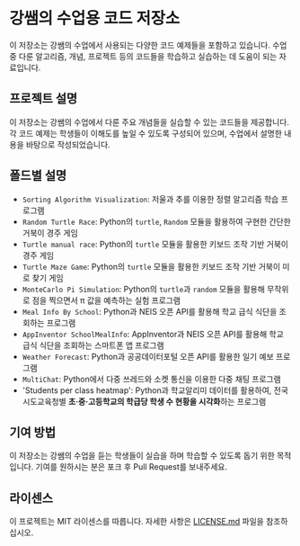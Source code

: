 # 강쌤의 수업용 코드 저장소

이 저장소는 강쌤의 수업에서 사용되는 다양한 코드 예제들을 포함하고 있습니다. 수업 중 다룬 알고리즘, 개념, 프로젝트 등의 코드들을 학습하고 실습하는 데 도움이 되는 자료입니다.

## 프로젝트 설명

이 저장소는 강쌤의 수업에서 다룬 주요 개념들을 실습할 수 있는 코드들을 제공합니다. 각 코드 예제는 학생들이 이해도를 높일 수 있도록 구성되어 있으며, 수업에서 설명한 내용을 바탕으로 작성되었습니다.

## 폴드별 설명

- `Sorting Algorithm Visualization`: 저울과 추를 이용한 정렬 알고리즘 학습 프로그램
- `Random Turtle Race`: Python의 `turtle`, `Random` 모듈을 활용하여 구현한 간단한 거북이 경주 게임
- `Turtle manual race`: Python의 `turtle` 모듈을 활용한 키보드 조작 기반 거북이 경주 게임
- `Turtle Maze Game`: Python의 `turtle` 모듈을 활용한 키보드 조작 기반 거북이 미로 찾기 게임
- `MonteCarlo Pi Simulation`: Python의 `turtle`과 `random` 모듈을 활용해 무작위로 점을 찍으면서 π 값을 예측하는 실험 프로그램
- `Meal Info By School`: Python과 NEIS 오픈 API를 활용해 학교 급식 식단을 조회하는 프로그램
- `AppInventor SchoolMealInfo`: AppInventor과 NEIS 오픈 API를 활용해 학교 급식 식단을 조회하는 스마트폰 앱 프로그램
- `Weather Forecast`: Python과 공공데이터포털 오픈 API를 활용한 일기 예보 프로그램
- `MultiChat`: Python에서 다중 쓰레드와 소켓 통신을 이용한 다중 채팅 프로그램
- 'Students per class heatmap': Python과 학교알리미 데이터를 활용하여, 전국 시도교육청별 **초·중·고등학교의 학급당 학생 수 현황을 시각화**하는 프로그램

  
## 기여 방법

이 저장소는 강쌤의 수업을 듣는 학생들이 실습을 하며 학습할 수 있도록 돕기 위한 목적입니다. 기여를 원하시는 분은 포크 후 Pull Request를 보내주세요.

## 라이센스

이 프로젝트는 MIT 라이센스를 따릅니다. 자세한 사항은 [LICENSE.md](LICENSE.md) 파일을 참조하십시오.
